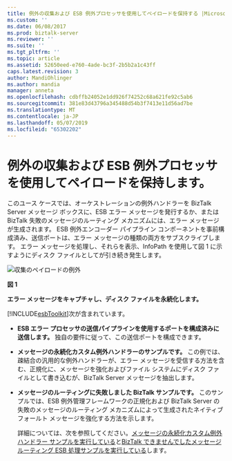 ```yaml
---
title: 例外の収集および ESB 例外プロセッサを使用してペイロードを保持する |Microsoft Docs
ms.custom: ''
ms.date: 06/08/2017
ms.prod: biztalk-server
ms.reviewer: ''
ms.suite: ''
ms.tgt_pltfrm: ''
ms.topic: article
ms.assetid: 52650eed-e760-4ade-bc3f-2b5b2a1c43ff
caps.latest.revision: 3
author: MandiOhlinger
ms.author: mandia
manager: anneta
ms.openlocfilehash: cdbffb24052e1dd926f74252c68a621fe92c5ab6
ms.sourcegitcommit: 381e83d43796a345488d54b3f7413e11d56ad7be
ms.translationtype: MT
ms.contentlocale: ja-JP
ms.lasthandoff: 05/07/2019
ms.locfileid: "65302202"
---
```

# <a name="collecting-exceptions-and-persisting-the-payload-using-the-esb-exception-processor"></a>例外の収集および ESB 例外プロセッサを使用してペイロードを保持します。
このユース ケースでは、オーケストレーションの例外ハンドラーを BizTalk Server メッセージ ボックスに、ESB エラー メッセージを発行するか、または BizTalk 失敗のメッセージのルーティング メカニズムには、エラー メッセージが生成されます。 ESB 例外エンコーダー パイプライン コンポーネントを事前構成済み、送信ポートは、エラー メッセージの種類の両方をサブスクライブします。 エラー メッセージを処理し、それらを表示、InfoPath を使用して図 1 に示すようにディスク ファイルとしてが引き続き発生します。  
  
 ![収集のペイロードの例外](../esb-toolkit/media/ch3-collectingexceptionspayload.gif "Ch3 CollectingExceptionsPayload")  
  
 **図 1**  
  
 **エラー メッセージをキャプチャし、ディスク ファイルを永続化します。**  
  
 [!INCLUDE[esbToolkit](../includes/esbtoolkit-md.md)]次が含まれています。  
  
- **ESB エラー プロセッサの送信パイプラインを使用するポートを構成済みに送信します。** 独自の要件に従って、この送信ポートを構成できます。  
  
- **メッセージの永続化カスタム例外ハンドラーのサンプルです。** この例では、疎結合の汎用的な例外ハンドラーが、エラー メッセージを受信する方法を含む、正規化に、メッセージを強化およびファイル システムにディスク ファイルとして書き込むが、BizTalk Server メッセージを抽出します。  
  
- **メッセージのルーティングに失敗しました BizTalk サンプルです。** このサンプルでは、ESB 例外管理フレームワークの正規化および BizTalk Server の失敗のメッセージのルーティング メカニズムによって生成されたネイティブ フォールト メッセージを強化する方法を示します。  
  
  詳細については、次を参照してください。[メッセージの永続化カスタム例外ハンドラー サンプルを実行している](../esb-toolkit/running-the-message-persisting-custom-exception-handler-sample.md)と[BizTalk できませんでしたメッセージ ルーティング ESB 処理サンプルを実行している](../esb-toolkit/running-the-biztalk-failed-message-routing-esb-processing-sample.md)します。
